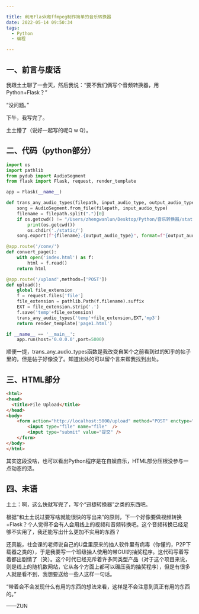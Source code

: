 ```yaml
---

title: 利用Flask和ffmpeg制作简单的音乐转换器
date: 2022-05-14 09:50:34
tags: 
  - Python
  - 编程

---
```


## 一、前言与废话

我跟土土聊了一会天，然后我说：“要不我们俩写个音频转换器，用Python+Flask？”

“没问题。”

下午，我写完了。

土土懵了（说好一起写的呢Q w Q）。

## 二、代码（python部分）

```python
import os
import pathlib
from pydub import AudioSegment
from flask import Flask, request, render_template

app = Flask(__name__)

def trans_any_audio_types(filepath, input_audio_type, output_audio_type):
    song = AudioSegment.from_file(filepath, input_audio_type)
    filename = filepath.split(".")[0]
    if os.getcwd() != "/Users/zhengwanlun/Desktop/Python/音乐转换器/static":
        print(os.getcwd())
        os.chdir('./static/')
    song.export(f"{filename}.{output_audio_type}", format=f"{output_audio_type}")

@app.route('/conv/')
def convert_page():
    with open('index.html') as f:
        html = f.read()
    return html

@app.route('/upload',methods=['POST'])
def upload():
    global file_extension
    f = request.files['file']
    file_extension = pathlib.Path(f.filename).suffix
    EXT = file_extension.strip('.')
    f.save('temp'+file_extension)
    trans_any_audio_types('temp'+file_extension,EXT,'mp3')
    return render_template('page1.html')

if __name__ == '__main__':
    app.run(host='0.0.0.0',port=5000)
```

顺便一提，trans_any_audio_types函数是我改变自某个之前看到过的知乎的帖子里的，但是帖子好像没了。知道出处的可以留个言来帮我找到出处。

## 三、HTML部分

```html
<html>
<head>
  <title>File Upload</title>
</head>
<body>
    <form action="http://localhost:5000/upload" method="POST" enctype="multipart/form-data">
        <input type="file" name="file"  />
        <input type="submit" value="提交" />
    </form>
</body>
</html>
```

其实这段没啥，也可以看出Python程序是在自娱自乐，HTML部分压根没参与一点动态的活。

## 四、末语

土土：啊，这么快就写完了，写个“迅捷转换器”之类的东西吧。

根据“和土土说过要写啥就能很快的写出来”的原则，下一个好像要做视频转换+Flask？个人觉得不会有人会用线上的视频和音频转换吧。这个音频转换已经足够不实用了，我还能写出什么更加不实用的东西？

还真能，社会课的老师说自己的U盘里原来的抽人软件里有病毒（你懂的，P2P下载器之类的），于是我要写一个班级抽人使用的带GUI的抽奖程序。这代码写着写着都出剧情了（笑）。这个时代已经充斥着许多同类型产品（对于这个项目来说，则是线上的随机数网站，它从各个方面上都可以碾压我的抽奖程序），但是有很多人就是看不到，我想要送给一些人这样一句话。

“带着会不会发现什么有用的东西的想法来看，这样是不会注意到真正有用的东西的。”

——ZUN